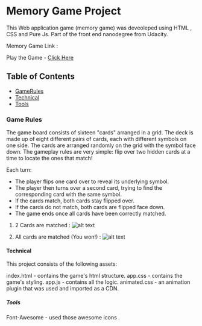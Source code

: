 # Memory Game Project
 This Web application game (memory game) was deveoleped using HTML , CSS and Pure Js. Part of the front end nanodegree from Udacity.

Memory Game Link :

Play the Game - [Click Here](https://htmlpreview.github.io/?https://github.com/SultanAlomran/UdacityMemoryGameProject/blob/master/index.html)
 
## Table of Contents

* [GameRules](#GameRules)
* [Technical](#Technical)
* [Tools](#Tools)

### Game Rules
The game board consists of sixteen "cards" arranged in a grid. The deck is made up of eight different pairs of cards, each with different symbols on one side. The cards are arranged randomly on the grid with the symbol face down. The gameplay rules are very simple: flip over two hidden cards at a time to locate the ones that match!

Each turn:

- The player flips one card over to reveal its underlying symbol.
- The player then turns over a second card, trying to find the corresponding card with the same symbol.
- If the cards match, both cards stay flipped over.
- If the cards do not match, both cards are flipped face down.
- The game ends once all cards have been correctly matched.

1. 2 Cards are matched :
![alt text](https://i.postimg.cc/66tSn6s7/memorygame1.png)

2. All cards are matched (You won!) :
![alt text](https://i.postimg.cc/2mDgPGqz/memorygame2.png)

#### Technical
This project consists of the following assets:

index.html - contains the game's html structure.
app.css - contains the game's  styling.
app.js - contains all the logic.
animated.css - an animation plugin that was used and imported as a CDN.

##### Tools

Font-Awesome - used those awesome icons .